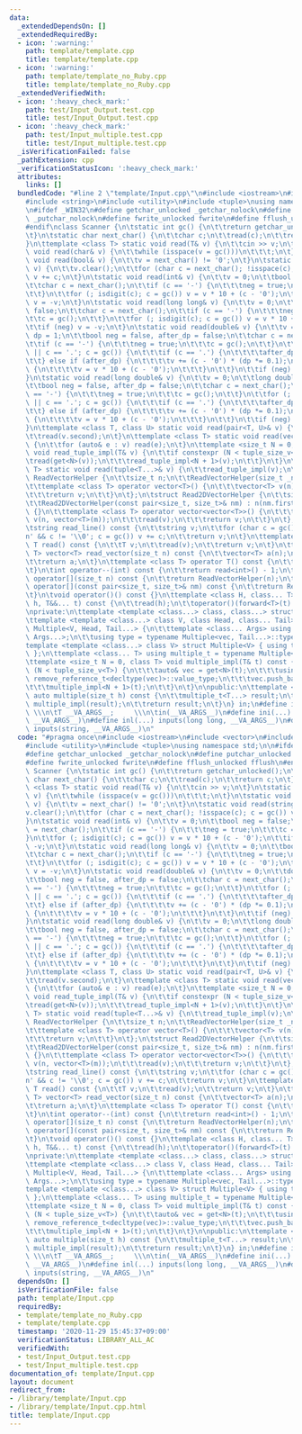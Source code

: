 ```yaml
---
data:
  _extendedDependsOn: []
  _extendedRequiredBy:
  - icon: ':warning:'
    path: template/template.cpp
    title: template/template.cpp
  - icon: ':warning:'
    path: template/template_no_Ruby.cpp
    title: template/template_no_Ruby.cpp
  _extendedVerifiedWith:
  - icon: ':heavy_check_mark:'
    path: test/Input_Output.test.cpp
    title: test/Input_Output.test.cpp
  - icon: ':heavy_check_mark:'
    path: test/Input_multiple.test.cpp
    title: test/Input_multiple.test.cpp
  _isVerificationFailed: false
  _pathExtension: cpp
  _verificationStatusIcon: ':heavy_check_mark:'
  attributes:
    links: []
  bundledCode: "#line 2 \"template/Input.cpp\"\n#include <iostream>\n#include <vector>\n\
    #include <string>\n#include <utility>\n#include <tuple>\nusing namespace std;\n\
    \n#ifdef _WIN32\n#define getchar_unlocked _getchar_nolock\n#define putchar_unlocked\
    \ _putchar_nolock\n#define fwrite_unlocked fwrite\n#define fflush_unlocked fflush\n\
    #endif\nclass Scanner {\n\tstatic int gc() {\n\t\treturn getchar_unlocked();\n\
    \t}\n\tstatic char next_char() {\n\t\tchar c;\n\t\tread(c);\n\t\treturn c;\n\t\
    }\n\ttemplate <class T> static void read(T& v) {\n\t\tcin >> v;\n\t}\n\tstatic\
    \ void read(char& v) {\n\t\twhile (isspace(v = gc()))\n\t\t\t;\n\t}\n\tstatic\
    \ void read(bool& v) {\n\t\tv = next_char() != '0';\n\t}\n\tstatic void read(string&\
    \ v) {\n\t\tv.clear();\n\t\tfor (char c = next_char(); !isspace(c); c = gc())\
    \ v += c;\n\t}\n\tstatic void read(int& v) {\n\t\tv = 0;\n\t\tbool neg = false;\n\
    \t\tchar c = next_char();\n\t\tif (c == '-') {\n\t\t\tneg = true;\n\t\t\tc = gc();\n\
    \t\t}\n\t\tfor (; isdigit(c); c = gc()) v = v * 10 + (c - '0');\n\t\tif (neg)\
    \ v = -v;\n\t}\n\tstatic void read(long long& v) {\n\t\tv = 0;\n\t\tbool neg =\
    \ false;\n\t\tchar c = next_char();\n\t\tif (c == '-') {\n\t\t\tneg = true;\n\t\
    \t\tc = gc();\n\t\t}\n\t\tfor (; isdigit(c); c = gc()) v = v * 10 + (c - '0');\n\
    \t\tif (neg) v = -v;\n\t}\n\tstatic void read(double& v) {\n\t\tv = 0;\n\t\tdouble\
    \ dp = 1;\n\t\tbool neg = false, after_dp = false;\n\t\tchar c = next_char();\n\
    \t\tif (c == '-') {\n\t\t\tneg = true;\n\t\t\tc = gc();\n\t\t}\n\t\tfor (; isdigit(c)\
    \ || c == '.'; c = gc()) {\n\t\t\tif (c == '.') {\n\t\t\t\tafter_dp = true;\n\t\
    \t\t} else if (after_dp) {\n\t\t\t\tv += (c - '0') * (dp *= 0.1);\n\t\t\t} else\
    \ {\n\t\t\t\tv = v * 10 + (c - '0');\n\t\t\t}\n\t\t}\n\t\tif (neg) v = -v;\n\t\
    }\n\tstatic void read(long double& v) {\n\t\tv = 0;\n\t\tlong double dp = 1;\n\
    \t\tbool neg = false, after_dp = false;\n\t\tchar c = next_char();\n\t\tif (c\
    \ == '-') {\n\t\t\tneg = true;\n\t\t\tc = gc();\n\t\t}\n\t\tfor (; isdigit(c)\
    \ || c == '.'; c = gc()) {\n\t\t\tif (c == '.') {\n\t\t\t\tafter_dp = true;\n\t\
    \t\t} else if (after_dp) {\n\t\t\t\tv += (c - '0') * (dp *= 0.1);\n\t\t\t} else\
    \ {\n\t\t\t\tv = v * 10 + (c - '0');\n\t\t\t}\n\t\t}\n\t\tif (neg) v = -v;\n\t\
    }\n\ttemplate <class T, class U> static void read(pair<T, U>& v) {\n\t\tread(v.first);\n\
    \t\tread(v.second);\n\t}\n\ttemplate <class T> static void read(vector<T>& v)\
    \ {\n\t\tfor (auto& e : v) read(e);\n\t}\n\ttemplate <size_t N = 0, class T> static\
    \ void read_tuple_impl(T& v) {\n\t\tif constexpr (N < tuple_size_v<T>) {\n\t\t\
    \tread(get<N>(v));\n\t\t\tread_tuple_impl<N + 1>(v);\n\t\t}\n\t}\n\ttemplate <class...\
    \ T> static void read(tuple<T...>& v) {\n\t\tread_tuple_impl(v);\n\t}\n\tstruct\
    \ ReadVectorHelper {\n\t\tsize_t n;\n\t\tReadVectorHelper(size_t _n) : n(_n) {}\n\
    \t\ttemplate <class T> operator vector<T>() {\n\t\t\tvector<T> v(n);\n\t\t\tread(v);\n\
    \t\t\treturn v;\n\t\t}\n\t};\n\tstruct Read2DVectorHelper {\n\t\tsize_t n, m;\n\
    \t\tRead2DVectorHelper(const pair<size_t, size_t>& nm) : n(nm.first), m(nm.second)\
    \ {}\n\t\ttemplate <class T> operator vector<vector<T>>() {\n\t\t\tvector<vector<T>>\
    \ v(n, vector<T>(m));\n\t\t\tread(v);\n\t\t\treturn v;\n\t\t}\n\t};\n\npublic:\n\
    \tstring read_line() const {\n\t\tstring v;\n\t\tfor (char c = gc(); c != '\\\
    n' && c != '\\0'; c = gc()) v += c;\n\t\treturn v;\n\t}\n\ttemplate <class T>\
    \ T read() const {\n\t\tT v;\n\t\tread(v);\n\t\treturn v;\n\t}\n\ttemplate <class\
    \ T> vector<T> read_vector(size_t n) const {\n\t\tvector<T> a(n);\n\t\tread(a);\n\
    \t\treturn a;\n\t}\n\ttemplate <class T> operator T() const {\n\t\treturn read<T>();\n\
    \t}\n\tint operator--(int) const {\n\t\treturn read<int>() - 1;\n\t}\n\tReadVectorHelper\
    \ operator[](size_t n) const {\n\t\treturn ReadVectorHelper(n);\n\t}\n\tRead2DVectorHelper\
    \ operator[](const pair<size_t, size_t>& nm) const {\n\t\treturn Read2DVectorHelper(nm);\n\
    \t}\n\tvoid operator()() const {}\n\ttemplate <class H, class... T> void operator()(H&&\
    \ h, T&&... t) const {\n\t\tread(h);\n\t\toperator()(forward<T>(t)...);\n\t}\n\
    \nprivate:\n\ttemplate <template <class...> class, class...> struct Multiple;\n\
    \ttemplate <template <class...> class V, class Head, class... Tail>\n\tstruct\
    \ Multiple<V, Head, Tail...> {\n\t\ttemplate <class... Args> using vec = V<vector<Head>,\
    \ Args...>;\n\t\tusing type = typename Multiple<vec, Tail...>::type;\n\t};\n\t\
    template <template <class...> class V> struct Multiple<V> { using type = V<>;\
    \ };\n\ttemplate <class... T> using multiple_t = typename Multiple<tuple, T...>::type;\n\
    \ttemplate <size_t N = 0, class T> void multiple_impl(T& t) const {\n\t\tif constexpr\
    \ (N < tuple_size_v<T>) {\n\t\t\tauto& vec = get<N>(t);\n\t\t\tusing V = typename\
    \ remove_reference_t<decltype(vec)>::value_type;\n\t\t\tvec.push_back(read<V>());\n\
    \t\t\tmultiple_impl<N + 1>(t);\n\t\t}\n\t}\n\npublic:\n\ttemplate <class... T>\
    \ auto multiple(size_t h) const {\n\t\tmultiple_t<T...> result;\n\t\twhile (h--)\
    \ multiple_impl(result);\n\t\treturn result;\n\t}\n} in;\n#define inputs(T, ...)\
    \ \\\n\tT __VA_ARGS__;     \\\n\tin(__VA_ARGS__)\n#define ini(...) inputs(int,\
    \ __VA_ARGS__)\n#define inl(...) inputs(long long, __VA_ARGS__)\n#define ins(...)\
    \ inputs(string, __VA_ARGS__)\n"
  code: "#pragma once\n#include <iostream>\n#include <vector>\n#include <string>\n\
    #include <utility>\n#include <tuple>\nusing namespace std;\n\n#ifdef _WIN32\n\
    #define getchar_unlocked _getchar_nolock\n#define putchar_unlocked _putchar_nolock\n\
    #define fwrite_unlocked fwrite\n#define fflush_unlocked fflush\n#endif\nclass\
    \ Scanner {\n\tstatic int gc() {\n\t\treturn getchar_unlocked();\n\t}\n\tstatic\
    \ char next_char() {\n\t\tchar c;\n\t\tread(c);\n\t\treturn c;\n\t}\n\ttemplate\
    \ <class T> static void read(T& v) {\n\t\tcin >> v;\n\t}\n\tstatic void read(char&\
    \ v) {\n\t\twhile (isspace(v = gc()))\n\t\t\t;\n\t}\n\tstatic void read(bool&\
    \ v) {\n\t\tv = next_char() != '0';\n\t}\n\tstatic void read(string& v) {\n\t\t\
    v.clear();\n\t\tfor (char c = next_char(); !isspace(c); c = gc()) v += c;\n\t\
    }\n\tstatic void read(int& v) {\n\t\tv = 0;\n\t\tbool neg = false;\n\t\tchar c\
    \ = next_char();\n\t\tif (c == '-') {\n\t\t\tneg = true;\n\t\t\tc = gc();\n\t\t\
    }\n\t\tfor (; isdigit(c); c = gc()) v = v * 10 + (c - '0');\n\t\tif (neg) v =\
    \ -v;\n\t}\n\tstatic void read(long long& v) {\n\t\tv = 0;\n\t\tbool neg = false;\n\
    \t\tchar c = next_char();\n\t\tif (c == '-') {\n\t\t\tneg = true;\n\t\t\tc = gc();\n\
    \t\t}\n\t\tfor (; isdigit(c); c = gc()) v = v * 10 + (c - '0');\n\t\tif (neg)\
    \ v = -v;\n\t}\n\tstatic void read(double& v) {\n\t\tv = 0;\n\t\tdouble dp = 1;\n\
    \t\tbool neg = false, after_dp = false;\n\t\tchar c = next_char();\n\t\tif (c\
    \ == '-') {\n\t\t\tneg = true;\n\t\t\tc = gc();\n\t\t}\n\t\tfor (; isdigit(c)\
    \ || c == '.'; c = gc()) {\n\t\t\tif (c == '.') {\n\t\t\t\tafter_dp = true;\n\t\
    \t\t} else if (after_dp) {\n\t\t\t\tv += (c - '0') * (dp *= 0.1);\n\t\t\t} else\
    \ {\n\t\t\t\tv = v * 10 + (c - '0');\n\t\t\t}\n\t\t}\n\t\tif (neg) v = -v;\n\t\
    }\n\tstatic void read(long double& v) {\n\t\tv = 0;\n\t\tlong double dp = 1;\n\
    \t\tbool neg = false, after_dp = false;\n\t\tchar c = next_char();\n\t\tif (c\
    \ == '-') {\n\t\t\tneg = true;\n\t\t\tc = gc();\n\t\t}\n\t\tfor (; isdigit(c)\
    \ || c == '.'; c = gc()) {\n\t\t\tif (c == '.') {\n\t\t\t\tafter_dp = true;\n\t\
    \t\t} else if (after_dp) {\n\t\t\t\tv += (c - '0') * (dp *= 0.1);\n\t\t\t} else\
    \ {\n\t\t\t\tv = v * 10 + (c - '0');\n\t\t\t}\n\t\t}\n\t\tif (neg) v = -v;\n\t\
    }\n\ttemplate <class T, class U> static void read(pair<T, U>& v) {\n\t\tread(v.first);\n\
    \t\tread(v.second);\n\t}\n\ttemplate <class T> static void read(vector<T>& v)\
    \ {\n\t\tfor (auto& e : v) read(e);\n\t}\n\ttemplate <size_t N = 0, class T> static\
    \ void read_tuple_impl(T& v) {\n\t\tif constexpr (N < tuple_size_v<T>) {\n\t\t\
    \tread(get<N>(v));\n\t\t\tread_tuple_impl<N + 1>(v);\n\t\t}\n\t}\n\ttemplate <class...\
    \ T> static void read(tuple<T...>& v) {\n\t\tread_tuple_impl(v);\n\t}\n\tstruct\
    \ ReadVectorHelper {\n\t\tsize_t n;\n\t\tReadVectorHelper(size_t _n) : n(_n) {}\n\
    \t\ttemplate <class T> operator vector<T>() {\n\t\t\tvector<T> v(n);\n\t\t\tread(v);\n\
    \t\t\treturn v;\n\t\t}\n\t};\n\tstruct Read2DVectorHelper {\n\t\tsize_t n, m;\n\
    \t\tRead2DVectorHelper(const pair<size_t, size_t>& nm) : n(nm.first), m(nm.second)\
    \ {}\n\t\ttemplate <class T> operator vector<vector<T>>() {\n\t\t\tvector<vector<T>>\
    \ v(n, vector<T>(m));\n\t\t\tread(v);\n\t\t\treturn v;\n\t\t}\n\t};\n\npublic:\n\
    \tstring read_line() const {\n\t\tstring v;\n\t\tfor (char c = gc(); c != '\\\
    n' && c != '\\0'; c = gc()) v += c;\n\t\treturn v;\n\t}\n\ttemplate <class T>\
    \ T read() const {\n\t\tT v;\n\t\tread(v);\n\t\treturn v;\n\t}\n\ttemplate <class\
    \ T> vector<T> read_vector(size_t n) const {\n\t\tvector<T> a(n);\n\t\tread(a);\n\
    \t\treturn a;\n\t}\n\ttemplate <class T> operator T() const {\n\t\treturn read<T>();\n\
    \t}\n\tint operator--(int) const {\n\t\treturn read<int>() - 1;\n\t}\n\tReadVectorHelper\
    \ operator[](size_t n) const {\n\t\treturn ReadVectorHelper(n);\n\t}\n\tRead2DVectorHelper\
    \ operator[](const pair<size_t, size_t>& nm) const {\n\t\treturn Read2DVectorHelper(nm);\n\
    \t}\n\tvoid operator()() const {}\n\ttemplate <class H, class... T> void operator()(H&&\
    \ h, T&&... t) const {\n\t\tread(h);\n\t\toperator()(forward<T>(t)...);\n\t}\n\
    \nprivate:\n\ttemplate <template <class...> class, class...> struct Multiple;\n\
    \ttemplate <template <class...> class V, class Head, class... Tail>\n\tstruct\
    \ Multiple<V, Head, Tail...> {\n\t\ttemplate <class... Args> using vec = V<vector<Head>,\
    \ Args...>;\n\t\tusing type = typename Multiple<vec, Tail...>::type;\n\t};\n\t\
    template <template <class...> class V> struct Multiple<V> { using type = V<>;\
    \ };\n\ttemplate <class... T> using multiple_t = typename Multiple<tuple, T...>::type;\n\
    \ttemplate <size_t N = 0, class T> void multiple_impl(T& t) const {\n\t\tif constexpr\
    \ (N < tuple_size_v<T>) {\n\t\t\tauto& vec = get<N>(t);\n\t\t\tusing V = typename\
    \ remove_reference_t<decltype(vec)>::value_type;\n\t\t\tvec.push_back(read<V>());\n\
    \t\t\tmultiple_impl<N + 1>(t);\n\t\t}\n\t}\n\npublic:\n\ttemplate <class... T>\
    \ auto multiple(size_t h) const {\n\t\tmultiple_t<T...> result;\n\t\twhile (h--)\
    \ multiple_impl(result);\n\t\treturn result;\n\t}\n} in;\n#define inputs(T, ...)\
    \ \\\n\tT __VA_ARGS__;     \\\n\tin(__VA_ARGS__)\n#define ini(...) inputs(int,\
    \ __VA_ARGS__)\n#define inl(...) inputs(long long, __VA_ARGS__)\n#define ins(...)\
    \ inputs(string, __VA_ARGS__)\n"
  dependsOn: []
  isVerificationFile: false
  path: template/Input.cpp
  requiredBy:
  - template/template_no_Ruby.cpp
  - template/template.cpp
  timestamp: '2020-11-29 15:45:37+09:00'
  verificationStatus: LIBRARY_ALL_AC
  verifiedWith:
  - test/Input_Output.test.cpp
  - test/Input_multiple.test.cpp
documentation_of: template/Input.cpp
layout: document
redirect_from:
- /library/template/Input.cpp
- /library/template/Input.cpp.html
title: template/Input.cpp
---
```

